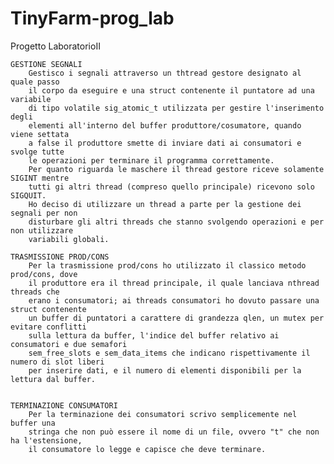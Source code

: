# TinyFarm-prog_lab
Progetto LaboratorioII

	GESTIONE SEGNALI
		Gestisco i segnali attraverso un thtread gestore designato al quale passo
		il corpo da eseguire e una struct contenente il puntatore ad una variabile
		di tipo volatile sig_atomic_t utilizzata per gestire l'inserimento degli 
		elementi all'interno del buffer produttore/cosumatore, quando viene settata
		a false il produttore smette di inviare dati ai consumatori e svolge tutte
		le operazioni per terminare il programma correttamente.
		Per quanto riguarda le maschere il thread gestore riceve solamente SIGINT mentre
		tutti gi altri thread (compreso quello principale) ricevono solo SIGQUIT.
		Ho deciso di utilizzare un thread a parte per la gestione dei segnali per non
		disturbare gli altri threads che stanno svolgendo operazioni e per non utilizzare
		variabili globali.

	TRASMISSIONE PROD/CONS
		Per la trasmissione prod/cons ho utilizzato il classico metodo prod/cons, dove 
		il produttore era il thread principale, il quale lanciava nthread threads che 
		erano i consumatori; ai threads consumatori ho dovuto passare una struct contenente
		un buffer di puntatori a carattere di grandezza qlen, un mutex per evitare conflitti 
		sulla lettura da buffer, l'indice del buffer relativo ai consumatori e due semafori
		sem_free_slots e sem_data_items che indicano rispettivamente il numero di slot liberi
		per inserire dati, e il numero di elementi disponibili per la lettura dal buffer.


	TERMINAZIONE CONSUMATORI
		Per la terminazione dei consumatori scrivo semplicemente nel buffer una 
		stringa che non può essere il nome di un file, ovvero "t" che non ha l'estensione,
		il consumatore lo legge e capisce che deve terminare.
		